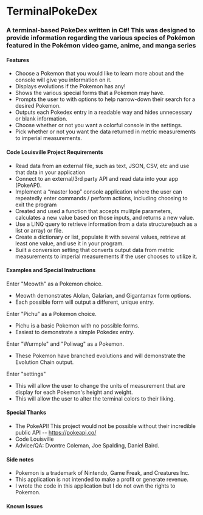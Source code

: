 # TerminalPokeDex
### A terminal-based PokeDex written in C#! This was designed to provide information regarding the various species of Pokémon featured in the Pokémon video game, anime, and manga series
 
#### Features
- Choose a Pokemon that you would like to learn more about and the console will give you information on it.
- Displays evolutions if the Pokemon has any!
- Shows the various special forms that a Pokemon may have.
- Prompts the user to with options to help narrow-down their search for a desired Pokemon.
- Outputs each Pokedex entry in a readable way and hides unnecessary or blank information.
- Choose whether or not you want a colorful console in the settings.
- Pick whether or not you want the data returned in metric measurements to imperial measurements.

 
#### Code Louisville Project Requirements
- Read data from an external file, such as text, JSON, CSV, etc and use that data in your application
- Connect to an external/3rd party API and read data into your app (PokeAPI).
- Implement a “master loop” console application where the user can repeatedly enter commands / perform actions, including choosing to exit the program
- Created and used a function that accepts mulitple parameters, calculates a new value based on those inputs, and returns a new value.
- Use a LINQ query to retrieve information from a data structure(such as a list or array) or file.
- Create a dictionary or list, populate it with several values, retrieve at least one value, and use it in your program.
- Built a conversion setting that converts output data from metric measurements to imperial measurements if the user chooses to utilize it.
 
#### Examples and Special Instructions
Enter "Meowth" as a Pokemon choice.
- Meowth demonstrates Alolan, Galarian, and Gigantamax form options.
- Each possible form will output a different, unique entry.

Enter "Pichu" as a Pokemon choice.
- Pichu is a basic Pokemon with no possible forms.
- Easiest to demonstrate a simple Pokedex entry.

Enter "Wurmple" and "Poliwag" as a Pokemon.
- These Pokemon have branched evolutions and will demonstrate the Evolution Chain output.

Enter "settings"
- This will allow the user to change the units of measurement that are display for each Pokemon's height and weight.
- This will allow the user to alter the terminal colors to their liking.

 
#### Special Thanks
- The PokeAPI! This project would not be possible without their incredible public API
-- https://pokeapi.co/
- Code Louisville
- Advice/QA: Dvontre Coleman, Joe Spalding, Daniel Baird.
 
#### Side notes
- Pokemon is a trademark of Nintendo, Game Freak, and Creatures Inc.
- This application is not intended to make a profit or generate revenue. 
- I wrote the code in this application but I do not own the rights to Pokemon.
 
#### Known Issues

